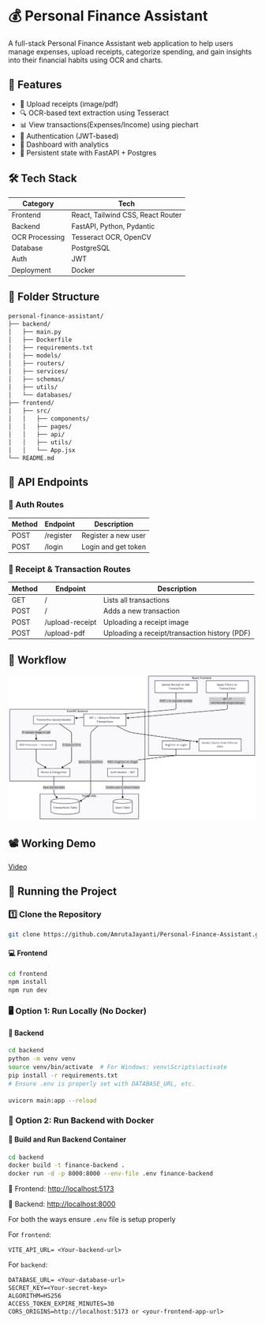 # 💰 Personal Finance Assistant

A full-stack Personal Finance Assistant web application to help users manage expenses, upload receipts, categorize spending, and gain insights into their financial habits using OCR and charts.


## 🚀 Features
- 📄 Upload receipts (image/pdf)
- 🔍 OCR-based text extraction using Tesseract
- 📊 View transactions(Expenses/Income) using piechart
- 🔐 Authentication (JWT-based)
- 🎯 Dashboard with analytics
- 🔁 Persistent state with FastAPI + Postgres

## 🛠 Tech Stack

| Category        | Tech                                   |
|-----------------|----------------------------------------|
| Frontend        | React, Tailwind CSS, React Router      |
| Backend         | FastAPI, Python, Pydantic              |
| OCR Processing  | Tesseract OCR, OpenCV                  |
| Database        | PostgreSQL       |
| Auth            | JWT          |
| Deployment      | Docker  |


## 📁 Folder Structure

```
personal-finance-assistant/
├── backend/
│   ├── main.py
│   ├── Dockerfile
│   ├── requirements.txt
│   ├── models/
│   ├── routers/
│   ├── services/
│   ├── schemas/
│   ├── utils/
│   └── databases/
├── frontend/
│   ├── src/
│   │   ├── components/
│   │   ├── pages/
│   │   ├── api/
│   │   ├── utils/
│   │   └── App.jsx
└── README.md
```

## 🔐 API Endpoints

### 🔑 Auth Routes

| Method | Endpoint  | Description              |
| ------ | --------- | ------------------------ |
| POST   | /register | Register a new user      |
| POST   | /login    | Login and get token      |

### 📄 Receipt & Transaction Routes

| Method | Endpoint       | Description              |
| ------ | -------------- | ------------------------ |
| GET   | /   | Lists all transactions |
| POST    | /   | Adds a new transaction    |
| POST   | /upload-receipt      | Uploading a receipt image  |
| POST | /upload-pdf | Uploading a receipt/transaction history (PDF)  |


## 🧠 Workflow

![Image](./assets/workflow.png)


## 📽️ Working Demo

[Video](https://www.youtube.com/watch?v=meygr53kEm8)


## 🧪 Running the Project

### 1️⃣ Clone the Repository

```bash
git clone https://github.com/AmrutaJayanti/Personal-Finance-Assistant.git
```

#### 💻 Frontend

```bash
cd frontend
npm install
npm run dev
```


### 🖥️ Option 1: Run Locally (No Docker)



#### 🔧 Backend

```bash
cd backend
python -m venv venv
source venv/bin/activate  # For Windows: venv\Scripts\activate
pip install -r requirements.txt
# Ensure .env is properly set with DATABASE_URL, etc.

uvicorn main:app --reload
```




### 🐳 Option 2: Run Backend with Docker

#### 🔨 Build and Run Backend Container

```bash
cd backend
docker build -t finance-backend .
docker run -d -p 8000:8000 --env-file .env finance-backend
```



🔗 Frontend: [http://localhost:5173](http://localhost:5173)

🔗 Backend: [http://localhost:8000](http://localhost:8000)


For both the ways ensure `.env` file is setup properly

For `frontend`:

```
VITE_API_URL= <Your-backend-url>
```

For `backend`:

```
DATABASE_URL= <Your-database-url>
SECRET_KEY=<Your-secret-key>
ALGORITHM=HS256
ACCESS_TOKEN_EXPIRE_MINUTES=30
CORS_ORIGINS=http://localhost:5173 or <your-frontend-app-url>
```













